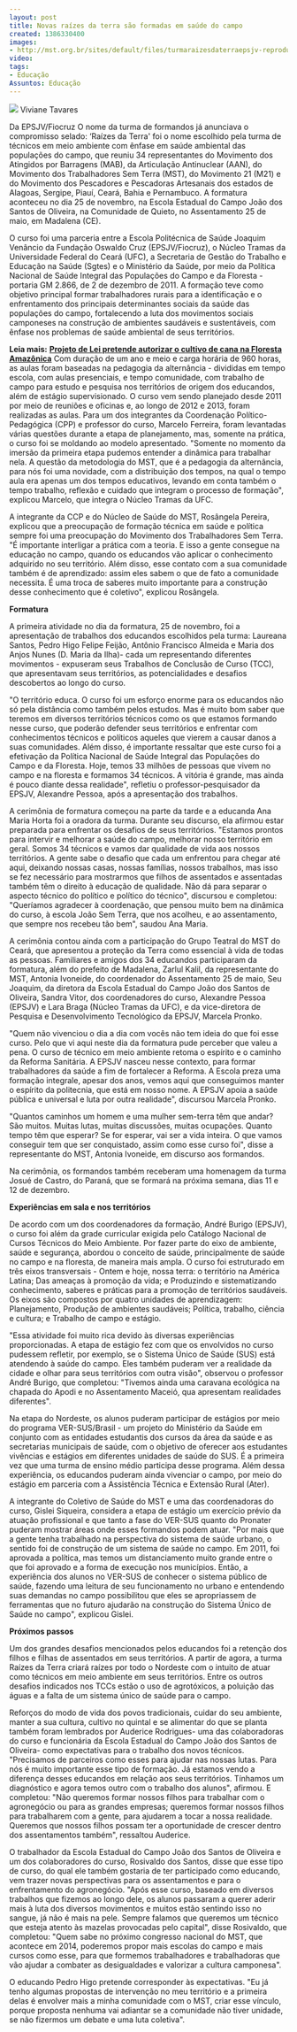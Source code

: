 ```yaml
---
layout: post
title: Novas raízes da terra são formadas em saúde do campo
created: 1386330400
images:
- http://mst.org.br/sites/default/files/turmaraizesdaterraepsjv-reprodu%C3%A7%C3%A3ofiocruz.gif
video: 
tags:
- Educação
Assuntos: Educação
---
```



![](http://mst.org.br/sites/default/files/turmaraizesdaterraepsjv-reprodu%C3%A7%C3%A3ofiocruz.gif)
Viviane Tavares

Da EPSJV/Fiocruz
O nome da turma de formandos já anunciava o compromisso selado: ‘Raízes da Terra' foi o nome escolhido pela turma de técnicos em meio ambiente com ênfase em saúde ambiental das populações do campo, que reuniu 34 representantes do Movimento dos Atingidos por Barragens (MAB), da Articulação Antinuclear (AAN), do Movimento dos Trabalhadores Sem Terra (MST), do Movimento 21 (M21) e do Movimento dos Pescadores e Pescadoras Artesanais dos estados de Alagoas, Sergipe, Piauí, Ceará, Bahia e Pernambuco. A formatura aconteceu no dia 25 de novembro, na Escola Estadual do Campo João dos Santos de Oliveira, na Comunidade de Quieto, no Assentamento 25 de maio, em Madalena (CE).


O curso foi uma parceria entre a Escola Politécnica de Saúde Joaquim Venâncio da Fundação Oswaldo Cruz (EPSJV/Fiocruz), o Núcleo Tramas da Universidade Federal do Ceará (UFC), a Secretaria de Gestão do Trabalho e Educação na Saúde (Sgtes) e o Ministério da Saúde, por meio da Política Nacional de Saúde Integral das Populações do Campo e da Floresta - portaria GM 2.866, de 2 de dezembro de 2011. A formação teve como objetivo principal formar trabalhadores rurais para a identificação e o enfrentamento dos principais determinantes sociais da saúde das populações do campo, fortalecendo a luta dos movimentos sociais camponeses na construção de ambientes saudáveis e sustentáveis, com ênfase nos problemas de saúde ambiental de seus territórios.

**Leia mais:**
[**Projeto de Lei pretende autorizar o cultivo de cana na Floresta Amazônica**](http://www.mst.org.br/node/15520)
Com duração de um ano e meio e carga horária de 960 horas, as aulas foram baseadas na pedagogia da alternância - divididas em tempo escola, com aulas presenciais, e tempo comunidade, com trabalho de campo para estudo e pesquisa nos territórios de origem dos educandos, além de estágio supervisionado. O curso vem sendo planejado desde 2011 por meio de reuniões e oficinas e, ao longo de 2012 e 2013, foram realizadas as aulas. Para um dos integrantes da Coordenação Político-Pedagógica (CPP) e professor do curso, Marcelo Ferreira, foram levantadas várias questões durante a etapa de planejamento, mas, somente na prática, o curso foi se moldando ao modelo apresentado. "Somente no momento da imersão da primeira etapa pudemos entender a dinâmica para trabalhar nela. A questão da metodologia do MST, que é a pedagogia da alternância, para nós foi uma novidade, com a distribuição dos tempos, na qual o tempo aula era apenas um dos tempos educativos, levando em conta também o tempo trabalho, reflexão e cuidado que integram o processo de formação", explicou Marcelo, que integra o Núcleo Tramas da UFC.


A integrante da CCP e do Núcleo de Saúde do MST, Rosângela Pereira, explicou que a preocupação de formação técnica em saúde e política sempre foi uma preocupação do Movimento dos Trabalhadores Sem Terra. "É importante interligar a prática com a teoria. E isso a gente consegue na educação no campo, quando os educandos vão aplicar o conhecimento adquirido no seu território. Além disso, esse contato com a sua comunidade também é de aprendizado: assim eles sabem o que de fato a comunidade necessita. É uma troca de saberes muito importante para a construção desse conhecimento que é coletivo", explicou Rosângela.


**Formatura**


A primeira atividade no dia da formatura, 25 de novembro, foi a apresentação de trabalhos dos educandos escolhidos pela turma: Laureana Santos, Pedro Higo Felipe Feijão, Antônio Francisco Almeida e Maria dos Anjos Nunes (D. Maria da Ilha)- cada um representando diferentes movimentos - expuseram seus Trabalhos de Conclusão de Curso (TCC), que apresentavam seus territórios, as potencialidades e desafios descobertos ao longo do curso.


"O território educa. O curso foi um esforço enorme para os educandos não só pela distância como também pelos estudos. Mas é muito bom saber que teremos em diversos territórios técnicos como os que estamos formando nesse curso, que poderão defender seus territórios e enfrentar com conhecimentos técnicos e políticos aqueles que vierem a causar danos a suas comunidades. Além disso, é importante ressaltar que este curso foi a efetivação da Política Nacional de Saúde Integral das Populações do Campo e da Floresta. Hoje, temos 33 milhões de pessoas que vivem no campo e na floresta e formamos 34 técnicos. A vitória é grande, mas ainda é pouco diante dessa realidade", refletiu o professor-pesquisador da EPSJV, Alexandre Pessoa, após a apresentação dos trabalhos.


A cerimônia de formatura começou na parte da tarde e a educanda Ana Maria Horta foi a oradora da turma. Durante seu discurso, ela afirmou estar preparada para enfrentar os desafios de seus territórios. "Estamos prontos para intervir e melhorar a saúde do campo, melhorar nosso território em geral. Somos 34 técnicos e vamos dar qualidade de vida aos nossos territórios. A gente sabe o desafio que cada um enfrentou para chegar até aqui, deixando nossas casas, nossas famílias, nossos trabalhos, mas isso se fez necessário para mostrarmos que filhos de assentados e assentadas também têm o direito à educação de qualidade. Não dá para separar o aspecto técnico do político e político do técnico", discursou e completou: "Queríamos agradecer à coordenação, que pensou muito bem na dinâmica do curso, à escola João Sem Terra, que nos acolheu, e ao assentamento, que sempre nos recebeu tão bem", saudou Ana Maria.


A cerimônia contou ainda com a participação do Grupo Teatral do MST do Ceará, que apresentou a proteção da Terra como essencial à vida de todas as pessoas. Familiares e amigos dos 34 educandos participaram da formatura, além do prefeito de Madalena, Zarlul Kalil, da representante do MST, Antonia Ivoneide, do coordenador do Assentamento 25 de maio, Seu Joaquim, da diretora da Escola Estadual do Campo João dos Santos de Oliveira, Sandra Vitor, dos coordenadores do curso, Alexandre Pessoa (EPSJV) e Lara Braga (Núcleo Tramas da UFC), e da vice-diretora de Pesquisa e Desenvolvimento Tecnológico da EPSJV, Marcela Pronko.


"Quem não vivenciou o dia a dia com vocês não tem ideia do que foi esse curso. Pelo que vi aqui neste dia da formatura pude perceber que valeu a pena. O curso de técnico em meio ambiente retoma o espírito e o caminho da Reforma Sanitária. A EPSJV nasceu nesse contexto, para formar trabalhadores da saúde a fim de fortalecer a Reforma. A Escola preza uma formação integrale, apesar dos anos, vemos aqui que conseguimos manter o espírito da politecnia, que está em nosso nome. A EPSJV apoia a saúde pública e universal e luta por outra realidade", discursou Marcela Pronko.


"Quantos caminhos um homem e uma mulher sem-terra têm que andar? São muitos. Muitas lutas, muitas discussões, muitas ocupações. Quanto tempo têm que esperar? Se for esperar, vai ser a vida inteira. O que vamos conseguir tem que ser conquistado, assim como esse curso foi", disse a representante do MST, Antonia Ivoneide, em discurso aos formandos.


Na cerimônia, os formandos também receberam uma homenagem da turma Josué de Castro, do Paraná, que se formará na próxima semana, dias 11 e 12 de dezembro.


**Experiências em sala e nos territórios**


De acordo com um dos coordenadores da formação, André Burigo (EPSJV), o curso foi além da grade curricular exigida pelo Catálogo Nacional de Cursos Técnicos do Meio Ambiente. Por fazer parte do eixo de ambiente, saúde e segurança, abordou o conceito de saúde, principalmente de saúde no campo e na floresta, de maneira mais ampla. O curso foi estruturado em três eixos transversais - Ontem e hoje, nossa terra: o território na América Latina; Das ameaças à promoção da vida; e Produzindo e sistematizando conhecimento, saberes e práticas para a promoção de territórios saudáveis. Os eixos são compostos por quatro unidades de aprendizagem: Planejamento, Produção de ambientes saudáveis; Política, trabalho, ciência e cultura; e Trabalho de campo e estágio.


"Essa atividade foi muito rica devido às diversas experiências proporcionadas. A etapa de estágio fez com que os envolvidos no curso pudessem refletir, por exemplo, se o Sistema Único de Saúde (SUS) está atendendo à saúde do campo. Eles também puderam ver a realidade da cidade e olhar para seus territórios com outra visão", observou o professor André Burigo, que completou: "Tivemos ainda uma caravana ecológica na chapada do Apodi e no Assentamento Maceió, qua apresentam realidades diferentes".


Na etapa do Nordeste, os alunos puderam participar de estágios por meio do programa VER-SUS/Brasil - um projeto do Ministério da Saúde em conjunto com as entidades estudantis dos cursos da área da saúde e as secretarias municipais de saúde, com o objetivo de oferecer aos estudantes vivências e estágios em diferentes unidades de saúde do SUS. É a primeira vez que uma turma de ensino médio participa desse programa. Além dessa experiência, os educandos puderam ainda vivenciar o campo, por meio do estágio em parceria com a Assistência Técnica e Extensão Rural (Ater).


A integrante do Coletivo de Saúde do MST e uma das coordenadoras do curso, Gislei Siqueira, considera a etapa de estágio um exercício prévio da atuação profissional e que tanto a fase do VER-SUS quanto do Pronater puderam mostrar áreas onde esses formandos podem atuar. "Por mais que a gente tenha trabalhado na perspectiva do sistema de saúde urbano, o sentido foi de construção de um sistema de saúde no campo. Em 2011, foi aprovada a política, mas temos um distanciamento muito grande entre o que foi aprovado e a forma de execução nos municípios. Então, a experiência dos alunos no VER-SUS de conhecer o sistema público de saúde, fazendo uma leitura de seu funcionamento no urbano e entendendo suas demandas no campo possibilitou que eles se apropriassem de ferramentas que no futuro ajudarão na construção do Sistema Único de Saúde no campo", explicou Gislei.


**Próximos passos**


Um dos grandes desafios mencionados pelos educandos foi a retenção dos filhos e filhas de assentados em seus territórios. A partir de agora, a turma Raízes da Terra criará raízes por todo o Nordeste com o intuito de atuar como técnicos em meio ambiente em seus territórios. Entre os outros desafios indicados nos TCCs estão o uso de agrotóxicos, a poluição das águas e a falta de um sistema único de saúde para o campo.


Reforços do modo de vida dos povos tradicionais, cuidar do seu ambiente, manter a sua cultura, cultivo no quintal e se alimentar do que se planta também foram lembrados por Auderice Rodrigues- uma das colaboradoras do curso e funcionária da Escola Estadual do Campo João dos Santos de Oliveira- como expectativas para o trabalho dos novos técnicos. "Precisamos de parceiros como esses para ajudar nas nossas lutas. Para nós é muito importante esse tipo de formação. Já estamos vendo a diferença desses educandos em relação aos seus territórios. Tínhamos um diagnóstico e agora temos outro com o trabalho dos alunos", afirmou. E completou: "Não queremos formar nossos filhos para trabalhar com o agronegócio ou para as grandes empresas; queremos formar nossos filhos para trabalharem com a gente, para ajudarem a tocar a nossa realidade. Queremos que nossos filhos possam ter a oportunidade de crescer dentro dos assentamentos também", ressaltou Auderice. 


O trabalhador da Escola Estadual do Campo João dos Santos de Oliveira e um dos colaboradores do curso, Rosivaldo dos Santos, disse que esse tipo de curso, do qual ele também gostaria de ter participado como educando, vem trazer novas perspectivas para os assentamentos e para o enfrentamento do agronegócio. "Após esse curso, baseado em diversos trabalhos que fizemos ao longo dele, os alunos passaram a querer aderir mais à luta dos diversos movimentos e muitos estão sentindo isso no sangue, já não é mais na pele. Sempre falamos que queremos um técnico que esteja atento às mazelas provocadas pelo capital", disse Rosivaldo, que completou: "Quem sabe no próximo congresso nacional do MST, que acontece em 2014, poderemos propor mais escolas do campo e mais cursos como esse, para que formemos trabalhadores e trabalhadoras que vão ajudar a combater as desigualdades e valorizar a cultura camponesa".


O educando Pedro Higo pretende corresponder às expectativas. "Eu já tenho algumas propostas de intervenção no meu território e a primeira delas é envolver mais a minha comunidade com o MST, criar esse vínculo, porque proposta nenhuma vai adiantar se a comunidade não tiver unidade, se não fizermos um debate e uma luta coletiva".
